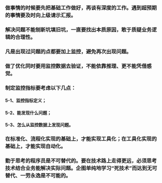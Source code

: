 ### 做事情的时候要先把基础工作做好，再谈有深度的工作。遇到超预期的事情要及时向上级请示汇报。
### 解决问题不能刨新坑填旧坑，一直要找出本质原因，敢于质疑业务逻辑的合理性。
### 凡是出现过问题的点都要加上监控，避免再次出现问题。
### 做了优化同时要用监控数据去验证，不能依靠推理、更不能凭借感觉。
### 制定监控指标要考虑以下几点：
#### 5-1、监控指标定义；
#### 5-2、能发现什么问题；
#### 5-3、怎么从监控数据上发现问题。
 
### 在标准化、流程化实现的基础上，才能实现工具化；在工具化实现的基础上，才能实现自动化。
### 勤于思考的程序员是不可替代的。要在技术路上走得更远，必须思考技术结合业务能解决实际问题。企图单纯地学习“死技术”而达到无可替代、一劳永逸是不可能的。
